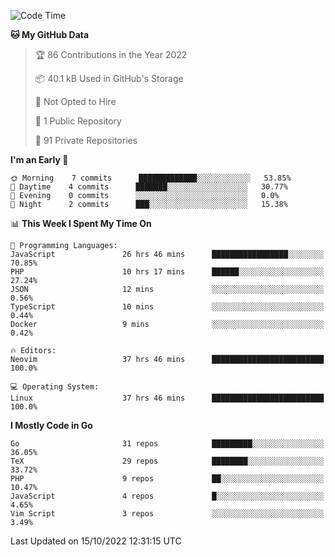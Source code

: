 
<!--START_SECTION:waka-->
![Code Time](http://img.shields.io/badge/Code%20Time-2%2C691%20hrs%2057%20mins-blue)

**🐱 My GitHub Data** 

> 🏆 86 Contributions in the Year 2022
 > 
> 📦 40.1 kB Used in GitHub's Storage 
 > 
> 🚫 Not Opted to Hire
 > 
> 📜 1 Public Repository 
 > 
> 🔑 91 Private Repositories  
 > 
**I'm an Early 🐤** 

```text
🌞 Morning    7 commits      █████████████░░░░░░░░░░░░   53.85% 
🌆 Daytime    4 commits      ███████░░░░░░░░░░░░░░░░░░   30.77% 
🌃 Evening    0 commits      ░░░░░░░░░░░░░░░░░░░░░░░░░   0.0% 
🌙 Night      2 commits      ███░░░░░░░░░░░░░░░░░░░░░░   15.38%

```


📊 **This Week I Spent My Time On** 

```text
💬 Programming Languages: 
JavaScript               26 hrs 46 mins      █████████████████░░░░░░░░   70.85% 
PHP                      10 hrs 17 mins      ██████░░░░░░░░░░░░░░░░░░░   27.24% 
JSON                     12 mins             ░░░░░░░░░░░░░░░░░░░░░░░░░   0.56% 
TypeScript               10 mins             ░░░░░░░░░░░░░░░░░░░░░░░░░   0.44% 
Docker                   9 mins              ░░░░░░░░░░░░░░░░░░░░░░░░░   0.42%

🔥 Editors: 
Neovim                   37 hrs 46 mins      █████████████████████████   100.0%

💻 Operating System: 
Linux                    37 hrs 46 mins      █████████████████████████   100.0%

```

**I Mostly Code in Go** 

```text
Go                       31 repos            █████████░░░░░░░░░░░░░░░░   36.05% 
TeX                      29 repos            ████████░░░░░░░░░░░░░░░░░   33.72% 
PHP                      9 repos             ██░░░░░░░░░░░░░░░░░░░░░░░   10.47% 
JavaScript               4 repos             █░░░░░░░░░░░░░░░░░░░░░░░░   4.65% 
Vim Script               3 repos             ░░░░░░░░░░░░░░░░░░░░░░░░░   3.49%

```



 Last Updated on 15/10/2022 12:31:15 UTC
<!--END_SECTION:waka-->
